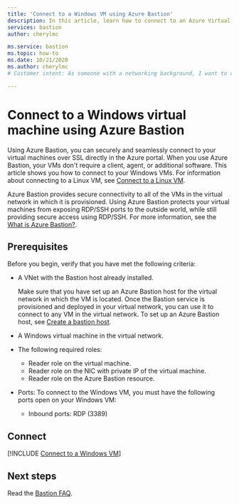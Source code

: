 ```yaml
---
title: 'Connect to a Windows VM using Azure Bastion'
description: In this article, learn how to connect to an Azure Virtual Machine running Windows by using Azure Bastion.
services: bastion
author: cherylmc

ms.service: bastion
ms.topic: how-to
ms.date: 10/21/2020
ms.author: cherylmc
# Customer intent: As someone with a networking background, I want to connect to an Azure virtual machine running Windows that doesn't have a public IP address by using Azure Bastion.

---
```


# Connect to a Windows virtual machine using Azure Bastion

Using Azure Bastion, you can securely and seamlessly connect to your virtual machines over SSL directly in the Azure portal. When you use Azure Bastion, your VMs don't require a client, agent, or additional software. This article shows you how to connect to your Windows VMs. For information about connecting to a Linux VM, see [Connect to a Linux VM](bastion-connect-vm-ssh.md).

Azure Bastion provides secure connectivity to all of the VMs in the virtual network in which it is provisioned. Using Azure Bastion protects your virtual machines from exposing RDP/SSH ports to the outside world, while still providing secure access using RDP/SSH. For more information, see the [What is Azure Bastion?](bastion-overview.md).

## Prerequisites

Before you begin, verify that you have met the following criteria:

* A VNet with the Bastion host already installed.

   Make sure that you have set up an Azure Bastion host for the virtual network in which the VM is located. Once the Bastion service is provisioned and deployed in your virtual network, you can use it to connect to any VM in the virtual network. To set up an Azure Bastion host, see [Create a bastion host](tutorial-create-host-portal.md#createhost).
* A Windows virtual machine in the virtual network.
* The following required roles:
  * Reader role on the virtual machine.
  * Reader role on the NIC with private IP of the virtual machine.
  * Reader role on the Azure Bastion resource.
* Ports: To connect to the Windows VM, you must have the following ports open on your Windows VM:
  * Inbound ports: RDP (3389)

## <a name="rdp"></a>Connect

[!INCLUDE [Connect to a Windows VM](../../includes/bastion-vm-rdp.md)]
 
## Next steps

Read the [Bastion FAQ](bastion-faq.md).